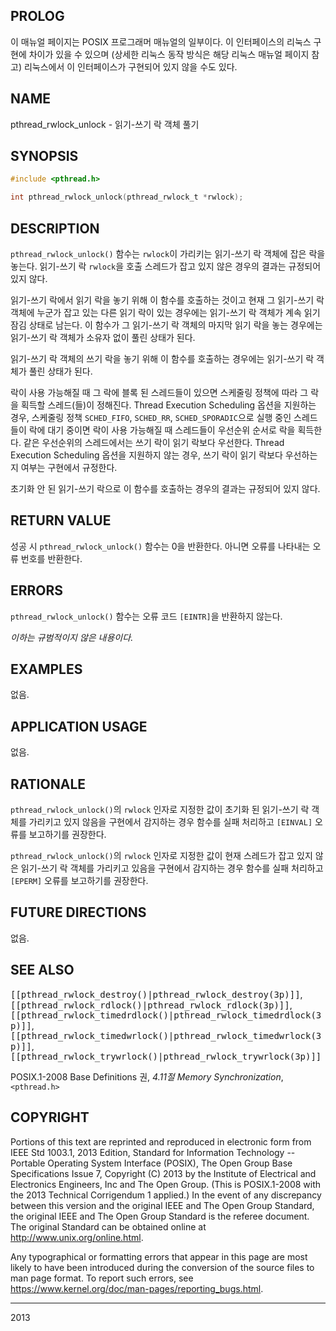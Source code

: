 ## PROLOG

이 매뉴얼 페이지는 POSIX 프로그래머 매뉴얼의 일부이다. 이 인터페이스의 리눅스 구현에 차이가 있을 수 있으며 (상세한 리눅스 동작 방식은 해당 리눅스 매뉴얼 페이지 참고) 리눅스에서 이 인터페이스가 구현되어 있지 않을 수도 있다.

## NAME

pthread_rwlock_unlock - 읽기-쓰기 락 객체 풀기

## SYNOPSIS

```c
#include <pthread.h>

int pthread_rwlock_unlock(pthread_rwlock_t *rwlock);
```

## DESCRIPTION

`pthread_rwlock_unlock()` 함수는 `rwlock`이 가리키는 읽기-쓰기 락 객체에 잡은 락을 놓는다. 읽기-쓰기 락 `rwlock`을 호출 스레드가 잡고 있지 않은 경우의 결과는 규정되어 있지 않다.

읽기-쓰기 락에서 읽기 락을 놓기 위해 이 함수를 호출하는 것이고 현재 그 읽기-쓰기 락 객체에 누군가 잡고 있는 다른 읽기 락이 있는 경우에는 읽기-쓰기 락 객체가 계속 읽기 잠김 상태로 남는다. 이 함수가 그 읽기-쓰기 락 객체의 마지막 읽기 락을 놓는 경우에는 읽기-쓰기 락 객체가 소유자 없이 풀린 상태가 된다.

읽기-쓰기 락 객체의 쓰기 락을 놓기 위해 이 함수를 호출하는 경우에는 읽기-쓰기 락 객체가 풀린 상태가 된다.

락이 사용 가능해질 때 그 락에 블록 된 스레드들이 있으면 스케줄링 정책에 따라 그 락을 획득할 스레드(들)이 정해진다. Thread Execution Scheduling 옵션을 지원하는 경우, 스케줄링 정책 `SCHED_FIFO`, `SCHED_RR`, `SCHED_SPORADIC`으로 실행 중인 스레드들이 락에 대기 중이면 락이 사용 가능해질 때 스레드들이 우선순위 순서로 락을 획득한다. 같은 우선순위의 스레드에서는 쓰기 락이 읽기 락보다 우선한다. Thread Execution Scheduling 옵션을 지원하지 않는 경우, 쓰기 락이 읽기 락보다 우선하는지 여부는 구현에서 규정한다.

초기화 안 된 읽기-쓰기 락으로 이 함수를 호출하는 경우의 결과는 규정되어 있지 않다.

## RETURN VALUE

성공 시 `pthread_rwlock_unlock()` 함수는 0을 반환한다. 아니면 오류를 나타내는 오류 번호를 반환한다.

## ERRORS

`pthread_rwlock_unlock()` 함수는 오류 코드 `[EINTR]`을 반환하지 않는다.

*이하는 규범적이지 않은 내용이다.*

## EXAMPLES

없음.

## APPLICATION USAGE

없음.

## RATIONALE

`pthread_rwlock_unlock()`의 `rwlock` 인자로 지정한 값이 초기화 된 읽기-쓰기 락 객체를 가리키고 있지 않음을 구현에서 감지하는 경우 함수를 실패 처리하고 `[EINVAL]` 오류를 보고하기를 권장한다.

`pthread_rwlock_unlock()`의 `rwlock` 인자로 지정한 값이 현재 스레드가 잡고 있지 않은 읽기-쓰기 락 객체를 가리키고 있음을 구현에서 감지하는 경우 함수를 실패 처리하고 `[EPERM]` 오류를 보고하기를 권장한다.

## FUTURE DIRECTIONS

없음.

## SEE ALSO

<tt>[[pthread_rwlock_destroy()|pthread_rwlock_destroy(3p)]]</tt>, <tt>[[pthread_rwlock_rdlock()|pthread_rwlock_rdlock(3p)]]</tt>, <tt>[[pthread_rwlock_timedrdlock()|pthread_rwlock_timedrdlock(3p)]]</tt>, <tt>[[pthread_rwlock_timedwrlock()|pthread_rwlock_timedwrlock(3p)]]</tt>, <tt>[[pthread_rwlock_trywrlock()|pthread_rwlock_trywrlock(3p)]]</tt>

POSIX.1-2008 Base Definitions 권, *4.11절 Memory Synchronization*, `<pthread.h>`

## COPYRIGHT

Portions of this text are reprinted and reproduced in electronic form from IEEE Std 1003.1, 2013 Edition, Standard for Information Technology -- Portable Operating System Interface (POSIX), The Open Group Base Specifications Issue 7, Copyright (C) 2013 by the Institute of Electrical and Electronics Engineers, Inc and The Open Group. (This is POSIX.1-2008 with the 2013 Technical Corrigendum 1 applied.) In the event of any discrepancy between this version and the original IEEE and The Open Group Standard, the original IEEE and The Open Group Standard is the referee document. The original Standard can be obtained online at <http://www.unix.org/online.html>.

Any typographical or formatting errors that appear in this page are most likely to have been introduced during the conversion of the source files to man page format. To report such errors, see <https://www.kernel.org/doc/man-pages/reporting_bugs.html>.

----

2013
